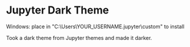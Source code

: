 # Jupyter Dark Theme
Windows:
place in "C:\Users\YOUR_USERNAME\.jupyter\custom" to install

Took a dark theme from Jupyter themes and made it darker. 
